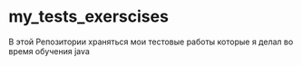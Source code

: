 # my_tests_exerscises
  В этой Репозитории храняться мои тестовые работы которые я делал во время обучения java
